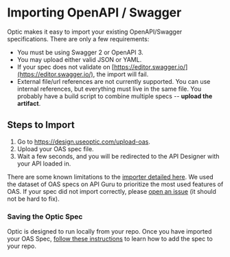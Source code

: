 # Importing OpenAPI / Swagger 

Optic makes it easy to import your existing OpenAPI/Swagger specifications. There are only a few requirements:
- You must be using Swagger 2 or OpenAPI 3.
- You may upload either valid JSON or YAML.
- If your spec does not validate on [https://editor.swagger.io/](https://editor.swagger.io/), the import will fail. 
- External file/url references are not currently supported. You can use internal references, but everything must live in the same file. You probably have a build script to combine multiple specs -- **upload the artifact**. 

## Steps to Import
1. Go to https://design.useoptic.com/upload-oas.
2. Upload your OAS spec file.
3. Wait a few seconds, and you will be redirected to the API Designer with your API loaded in. 

There are some known limitations to the [importer detailed here](https://github.com/opticdev/optic/blob/master/oas/Limitations.md). We used the dataset of OAS specs on API Guru to prioritize the most used features of OAS. If your spec did not import correctly, please [open an issue](https://github.com/opticdev/optic/issues/new?assignees=&labels=&template=oas-import-error.md&title=) (it should not be hard to fix).


### Saving the Optic Spec
Optic is designed to run locally from your repo. Once you have imported your OAS Spec, [follow these instructions](designer/cli.md) to learn how to add the spec to your repo.  

